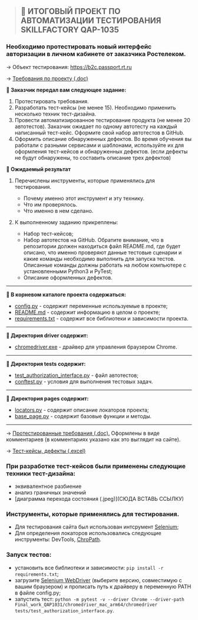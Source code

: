 >## :briefcase: ИТОГОВЫЙ ПРОЕКТ ПО АВТОМАТИЗАЦИИ ТЕСТИРОВАНИЯ SKILLFACTORY QAP-1035 

### Необходимо протестировать новый интерфейс авторизации в личном кабинете от заказчика Ростелеком.

→ Объект тестирования: https://b2c.passport.rt.ru


→ [Требования по проекту (.doc)](https://docs.google.com/document/d/1o8Zpy0pgiscX11AlZL4NqvI7td2OQvsq/edit?usp=sharing&ouid=105971517531308400217&rtpof=true&sd=true)




**:bookmark_tabs: Заказчик передал вам следующее задание:**

1. Протестировать требования.
2. Разработать тест-кейсы (не менее 15). Необходимо применить несколько техник тест-дизайна.
3. Провести автоматизированное тестирование продукта (не менее 20 автотестов). Заказчик ожидает по одному автотесту на каждый написанный тест-кейс. Оформите свой набор автотестов в GitHub.
4. Оформить описание обнаруженных дефектов. Во время обучения вы работали с разными сервисами и шаблонами, используйте их для оформления тест-кейсов и обнаруженных дефектов. (если дефекты не будут обнаружены, то составить описание трех дефектов)

**:bookmark_tabs: Ожидаемый результат**

1. Перечислены инструменты, которые применялись для тестирования.

   * Почему именно этот инструмент и эту технику.
   * Что им проверялось.
   * Что именно в нем сделано.
   
2. К выполненному заданию прикреплены:

   * Набор тест-кейсов;
   * Набор автотестов на GitHub. Обратите внимание, что в репозитории должен находиться файл README.md, где будет описано, что именно проверяют данные тестовые сценарии и какие команды необходимо выполнить для запуска тестов. Описанные команды должны работать на любом компьютере с установленными Python3 и PyTest;
   * Описание оформленных дефектов.

***
**:bookmark_tabs: В корневом каталоге проекта содержаться:**
* [config.py](https://github.com/KrisKapris/Final_work_skillfactory_28_module/blob/e491cc7f5d33a97bea8d139b7e5ece7bad8fe39f/config.py) - содержит переменные используемые в проекте;
* [README.md](https://github.com/KrisKapris/Final_work_skillfactory_28_module/blob/446b806d8575e042768357003e53796a7591856f/README.md) - содержит информацию в целом о проекте;
* [requirements.txt](https://github.com/KrisKapris/Final_work_skillfactory_28_module/blob/446b806d8575e042768357003e53796a7591856f/requirements.txt) - содержит все библиотеки и зависимости проекта.
***
**:bookmark_tabs: Директория driver содержит:**
* [chromedriver.exe](https://github.com/KrisKapris/Final_work_skillfactory_28_module/tree/446b806d8575e042768357003e53796a7591856f/chromedriver_mac_arm64) - драйвер для управления браузером Chrome.
***
**:bookmark_tabs: Директория tests содержит:**
* [test_authorization_interface.py](https://github.com/KrisKapris/Final_work_skillfactory_28_module/blob/446b806d8575e042768357003e53796a7591856f/tests/test_authorization_interface.py) - файл автотестов;
* [conftest.py](https://github.com/KrisKapris/Final_work_skillfactory_28_module/blob/446b806d8575e042768357003e53796a7591856f/tests/conftest.py) - условия для выполнения тестовых задач.
***
**:bookmark_tabs: Директория pages содержит:**
* [locators.py](https://github.com/KrisKapris/Final_work_skillfactory_28_module/blob/446b806d8575e042768357003e53796a7591856f/pages/locators.py) - содержит описание локаторов проекта;
* [base_page.py](https://github.com/KrisKapris/Final_work_skillfactory_28_module/blob/446b806d8575e042768357003e53796a7591856f/pages/base_page.py) - содержит базовые функции и методы.
***


→ [Протестированные требования (.doc).](https://docs.google.com/document/d/1bXnoPMj2mCpIH-0sEYF6w0exoV_dC41i/edit?usp=sharing&ouid=105971517531308400217&rtpof=true&sd=true) Оформлены в виде комментариев (в комментариях указано как это выглядит на сайте).


→ [Тест-кейсы, дефекты (.excel)](https://docs.google.com/spreadsheets/d/18VQkpXNBNLvBAAgzLTzRvRd_rO1bYEgy8nKsURoegmU/edit?usp=sharing)

### При разработке тест-кейсов были применены следующие техники тест-дизайна: 
 
* эквивалентное разбиение
* анализ граничных значений
* [диаграмма перехода состояния (.jpeg)](СЮДА ВСТАВЬ ССЫЛКУ)


### Инструменты, которые применялись для тестирования.

* Для тестирования сайта был использован 
интсрумент [Selenium](https://www.selenium.dev/);
* Для определения локаторов использовались 
следующие инструменты: DevTools, [ChroPath](https://chrome.google.com/webstore/detail/chropath/ljngjbnaijcbncmcnjfhigebomdlkcjo). 

### Запуск тестов:
* установить все библиотеки и зависимости: `pip install -r requirements.txt`;
* загрузите [Selenium WebDriver](https://chromedriver.chromium.org/downloads) (выберите версию, совместимую с вашим браузером) и прописать путь к драйверу в переменную PATH в файле config.py;
* запустить тест: `python -m pytest -v --driver Chrome --driver-path Final_work_QAP1031/chromedriver_mac_arm64/chromedriver tests/test_authorization_interface.py`.

